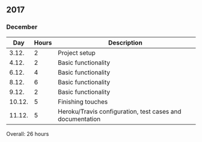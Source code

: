 ## 2017

### December

Day | Hours | Description
--------------- | ----- | ------
3.12.   |   2    | Project setup
4.12.   |   2    | Basic functionality
6.12.   |   4    | Basic functionality
8.12.   |   6    | Basic functionality
9.12.   |   2    | Basic functionality
10.12.  |   5    | Finishing touches
11.12.  |   5    | Heroku/Travis configuration, test cases and documentation

Overall: 26 hours

